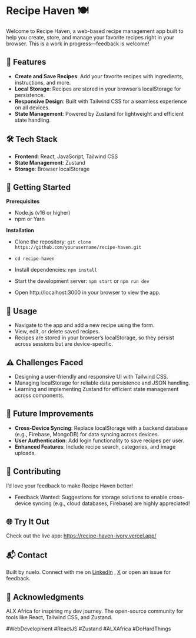 # Recipe Haven 🍽️
Welcome to Recipe Haven, a web-based recipe management app built to help you create, store, and manage your favorite recipes right in your browser. This is a work in progress—feedback is welcome!




## 🌟 Features

- **Create and Save Recipes**: Add your favorite recipes with ingredients, instructions, and more.
- **Local Storage**: Recipes are stored in your browser’s localStorage for persistence.
- **Responsive Design**: Built with Tailwind CSS for a seamless experience on all devices.
- **State Management**: Powered by Zustand for lightweight and efficient state handling.

## 🛠️ Tech Stack

- **Frontend**: React, JavaScript, Tailwind CSS
- **State Management**: Zustand
- **Storage**: Browser localStorage

## 🚀 Getting Started
**Prerequisites**

- Node.js (v16 or higher)
- npm or Yarn

**Installation**

- Clone the repository: `git clone https://github.com/yourusername/recipe-haven.git`
- `cd recipe-haven`


- Install dependencies: `npm install`


- Start the development server: `npm start` or `npm run dev`


- Open http://localhost:3000 in your browser to view the app.

## 📖 Usage

- Navigate to the app and add a new recipe using the form.
- View, edit, or delete saved recipes.
- Recipes are stored in your browser’s localStorage, so they persist across sessions but are device-specific.

## ⚠️ Challenges Faced

- Designing a user-friendly and responsive UI with Tailwind CSS.
- Managing localStorage for reliable data persistence and JSON handling.
- Learning and implementing Zustand for efficient state management across components.

## 🔮 Future Improvements

- **Cross-Device Syncing**: Replace localStorage with a backend database (e.g., Firebase, MongoDB) for data syncing across devices.
- **User Authentication**: Add login functionality to save recipes per user.
- **Enhanced Features**: Include recipe search, categories, and image uploads.

## 🤝 Contributing
I’d love your feedback to make Recipe Haven better! 

- Feedback Wanted: Suggestions for storage solutions to enable cross-device syncing (e.g., cloud databases, Firebase) are highly appreciated!

## 🌐 Try It Out
Check out the live app: https://recipe-haven-ivory.vercel.app/

## 📬 Contact
Built by nuelo. Connect with me on [LinkedIn](www.linkedin.com/in/emmanuel-akalo) , [X](https://x.com/isNuelo) or open an issue for feedback.

## 🙏 Acknowledgments

ALX Africa for inspiring my dev journey.
The open-source community for tools like React, Tailwind CSS, and Zustand.

#WebDevelopment #ReactJS #Zustand #ALXAfrica #DoHardThings
